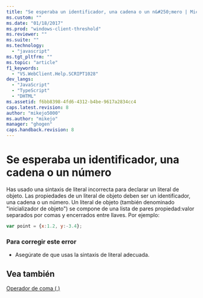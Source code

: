 ```yaml
---
title: "Se esperaba un identificador, una cadena o un n&#250;mero | Microsoft Docs"
ms.custom: ""
ms.date: "01/18/2017"
ms.prod: "windows-client-threshold"
ms.reviewer: ""
ms.suite: ""
ms.technology: 
  - "javascript"
ms.tgt_pltfrm: ""
ms.topic: "article"
f1_keywords: 
  - "VS.WebClient.Help.SCRIPT1028"
dev_langs: 
  - "JavaScript"
  - "TypeScript"
  - "DHTML"
ms.assetid: f6bb8398-4fd6-4312-b4be-9617a2834cc4
caps.latest.revision: 8
author: "mikejo5000"
ms.author: "mikejo"
manager: "ghogen"
caps.handback.revision: 8
---
```

# Se esperaba un identificador, una cadena o un n&#250;mero
Has usado una sintaxis de literal incorrecta para declarar un literal de objeto.  Las propiedades de un literal de objeto deben ser un identificador, una cadena o un número.  Un literal de objeto \(también denominado "inicializador de objeto"\) se compone de una lista de pares propiedad:valor separados por comas y encerrados entre llaves.  Por ejemplo:  
  
```javascript  
var point = {x:1.2, y:-3.4};  
```  
  
### Para corregir este error  
  
-   Asegúrate de que usas la sintaxis de literal adecuada.  
  
## Vea también  
 [Operador de coma \(,\)](../../javascript/reference/comma-operator-decrement-javascript.md)